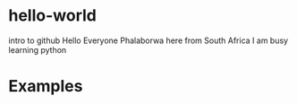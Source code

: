 # hello-world
intro to github
Hello Everyone
Phalaborwa here from South Africa
I am busy learning python

# Examples